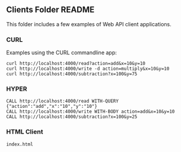 ## Clients Folder README


This folder includes a few examples of Web API client applications.

### CURL
Examples using the CURL commandline app:

```
curl http://localhost:4000/read?action=add&x=10&y=10
curl http://localhost:4000/write -d action=multiply&x=10&y=10
curl http://localhost:4000/subtraction?x=100&y=75
```

### HYPER
```
CALL http://localhost:4000/read WITH-QUERY {"action":"add","x":"10","y":"10"}
CALL http://localhost:4000/write WITH-BODY action=add&x=10&y=10
CALL http://localhost:4000/subtraction?x=100&y=25
```

### HTML Client
```
index.html
```
  


